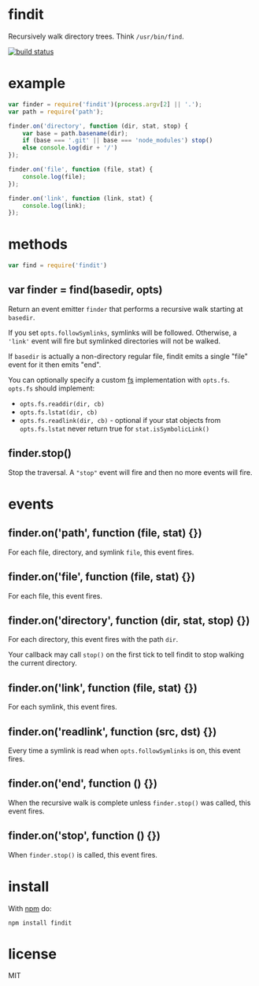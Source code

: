 # findit

Recursively walk directory trees. Think `/usr/bin/find`.

[![build status](https://secure.travis-ci.org/substack/node-findit.png)](http://travis-ci.org/substack/node-findit)

# example

``` js
var finder = require('findit')(process.argv[2] || '.');
var path = require('path');

finder.on('directory', function (dir, stat, stop) {
    var base = path.basename(dir);
    if (base === '.git' || base === 'node_modules') stop()
    else console.log(dir + '/')
});

finder.on('file', function (file, stat) {
    console.log(file);
});

finder.on('link', function (link, stat) {
    console.log(link);
});
```

# methods

``` js
var find = require('findit')
```

## var finder = find(basedir, opts)

Return an event emitter `finder` that performs a recursive walk starting at
`basedir`.

If you set `opts.followSymlinks`, symlinks will be followed. Otherwise, a
`'link'` event will fire but symlinked directories will not be walked.

If `basedir` is actually a non-directory regular file, findit emits a single
"file" event for it then emits "end".

You can optionally specify a custom
[fs](http://nodejs.org/docs/latest/api/fs.html)
implementation with `opts.fs`. `opts.fs` should implement:

* `opts.fs.readdir(dir, cb)`
* `opts.fs.lstat(dir, cb)`
* `opts.fs.readlink(dir, cb)` - optional if your stat objects from
`opts.fs.lstat` never return true for `stat.isSymbolicLink()`

## finder.stop()

Stop the traversal. A `"stop"` event will fire and then no more events will
fire.

# events

## finder.on('path', function (file, stat) {})

For each file, directory, and symlink `file`, this event fires.

## finder.on('file', function (file, stat) {})

For each file, this event fires.

## finder.on('directory', function (dir, stat, stop) {})

For each directory, this event fires with the path `dir`.

Your callback may call `stop()` on the first tick to tell findit to stop walking
the current directory.

## finder.on('link', function (file, stat) {})

For each symlink, this event fires.

## finder.on('readlink', function (src, dst) {})

Every time a symlink is read when `opts.followSymlinks` is on, this event fires.

## finder.on('end', function () {})

When the recursive walk is complete unless `finder.stop()` was called, this
event fires.

## finder.on('stop', function () {})

When `finder.stop()` is called, this event fires.

# install

With [npm](https://npmjs.org) do:

```
npm install findit
```

# license

MIT
